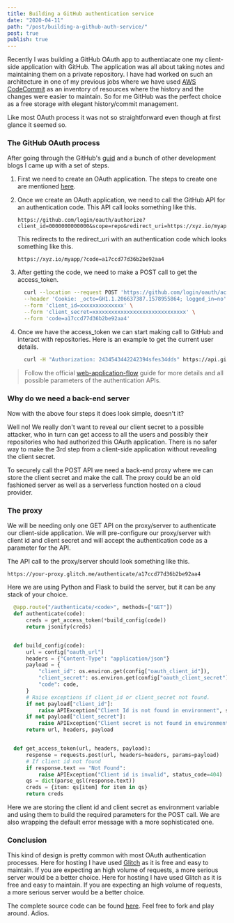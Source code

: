 ```yaml
---
title: Building a GitHub authentication service
date: "2020-04-11"
path: "/post/building-a-github-auth-service/"
post: true
publish: true
---
```


Recently I was building a GitHub OAuth app to authentiacate one my client-side application with GitHub. The application was all about taking notes and maintaining them on a private repository. I have had worked on such an architecture in one of my previous jobs where we have used [AWS CodeCommit](https://aws.amazon.com/codecommit/) as an inventory of resources where the history and the changes were easier to maintain. So for me GitHub was the perfect choice as a free storage with elegant history/commit management.

Like most OAuth process it was not so straightforward even though at first glance it seemed so.

### __The GitHub OAuth process__

After going through the GitHub's [guid](https://developer.github.com/apps/building-oauth-apps/authorizing-oauth-apps/) and a bunch of other development blogs I came up with a set of steps.

1.  First we need to create an OAuth application. The steps to create one are mentioned [here](https://developer.github.com/apps/building-oauth-apps/creating-an-oauth-app/).
2. Once we create an OAuth application, we need to call the GitHub API for an authentication code. This API call looks something like this.

    ```
    https://github.com/login/oauth/authorize?client_id=0000000000000&scope=repo&redirect_uri=https://xyz.io/myapp/
    ```
    This redirects to the redirect_uri with an authentication code which looks something like this.
    ```
    https://xyz.io/myapp/?code=a17ccd77d36b2be92aa4
    ```

3. After getting the code, we need to make a POST call to get the access_token.
    ```bash
      curl --location --request POST 'https://github.com/login/oauth/access_token' \
      --header 'Cookie: _octo=GH1.1.206637387.1578955864; logged_in=no' \
      --form 'client_id=xxxxxxxxxxxxxx' \
      --form 'client_secret=xxxxxxxxxxxxxxxxxxxxxxxxxxxxxx' \
      --form 'code=a17ccd77d36b2be92aa4'
    ```

4. Once we have the access_token we can start making call to GitHub and interact with repositories. Here is an example to get the current user details.

    ```bash
      curl -H "Authorization: 2434543442242394sfes34dds" https://api.github.com/user
    ```

> Follow the official [web-application-flow](https://developer.github.com/apps/building-oauth-apps/authorizing-oauth-apps/#web-application-flow) guide for more details and all possible parameters of the authentication APIs.


### __Why do we need a back-end server__

Now with the above four steps it does look simple, doesn't it?

Well no! We really don't want to reveal our client secret to a possible attacker, who in turn can get access to all the users and possibly their repositories who had authorized this OAuth application. There is no safer way to make the 3rd step from a client-side application without revealing the client secret.

To securely call the POST API we need a back-end proxy where we can store the client secret and make the call. The proxy could be an old fashioned server as well as a serverless function hosted on a cloud provider.

### __The proxy__

We will be needing only one GET API on the proxy/server to authenticate our client-side application. We will pre-configure our proxy/server with client id and client secret and will accept the authentication code as a parameter for the API.

The API call to the proxy/server should look something like this.

```
https://your-proxy.glitch.me/authenticate/a17ccd77d36b2be92aa4
```

Here we are using Python and Flask to build the server, but it can be any stack of your choice.

```python
  @app.route("/authenticate/<code>", methods=["GET"])
  def authenticate(code):
      creds = get_access_token(*build_config(code))
      return jsonify(creds)


  def build_config(code):
      url = config["oauth_url"]
      headers = {"Content-Type": "application/json"}
      payload = {
          "client_id": os.environ.get(config["oauth_client_id"]),
          "client_secret": os.environ.get(config["oauth_client_secret"]),
          "code": code,
      }
      # Raise exceptions if client_id or client_secret not found.
      if not payload["client_id"]:
          raise APIException("Client Id is not found in environment", status_code=422)
      if not payload["client_secret"]:
          raise APIException("Client secret is not found in environment", status_code=422)
      return url, headers, payload


  def get_access_token(url, headers, payload):
      response = requests.post(url, headers=headers, params=payload)
      # If client id not found
      if response.text == "Not Found":
          raise APIException("Client id is invalid", status_code=404)
      qs = dict(parse_qsl(response.text))
      creds = {item: qs[item] for item in qs}
      return creds
```

Here we are storing the client id and client secret as environment variable and using them to build the required parameters for the POST call. We are also wrapping the default error message with a more sophisticated one.

### __Conclusion__

This kind of design is pretty common with most OAuth authentication processes. Here for hosting I have used [Glitch](https://glitch.com/) as it is free and easy to maintain. If you are expecting an high volume of requests, a more serious server would be a better choice. Here for hosting I have used Glitch as it is free and easy to maintain. If you are expecting an high volume of requests, a more serious server would be a better choice.

The complete source code can be found [here](https://github.com/solitudenote/gitkeeper). Feel free to fork and play around. Adios.
